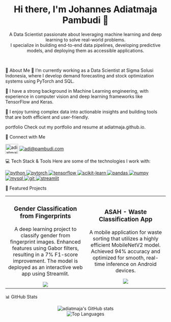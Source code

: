 <div align="center">
<h1 align="center">Hi there, I'm Johannes Adiatmaja Pambudi 👋</h1>
<p align="center">
A Data Scientist passionate about leveraging machine learning and deep learning to solve real-world problems.
<br />
I specialize in building end-to-end data pipelines, developing predictive models, and deploying them as accessible applications.
</p>
</div>

<br />

📌 About Me
🔭 I’m currently working as a Data Scientist at Sigma Solusi Indonesia, where I develop demand forecasting and stock optimization systems using PyTorch and SQL.

🌱 I have a strong background in Machine Learning engineering, with experience in computer vision and deep learning frameworks like TensorFlow and Keras.

🚀 I enjoy turning complex data into actionable insights and building tools that are both efficient and user-friendly.

portfolio Check out my portfolio and resume at adiatmaja.github.io.

🔗 Connect with Me
<p align="left">
<a href="https://www.google.com/search?q=https://linkedin.com/in/adiatmaja" target="blank"><img align="center" src="https://www.google.com/search?q=https://raw.githubusercontent.com/rahuldkjain/github-profile-readme-generator/master/src/images/icons/Social/linked-in-alt.svg" alt="adiatmaja" height="30" width="40" /></a>
<a href="mailto:adi@pambudi.com" target="blank"><img align="center" src="https://img.shields.io/badge/Gmail-D14836?style=for-the-badge&logo=gmail&logoColor=white" alt="adi@pambudi.com" /></a>
</p>

💻 Tech Stack & Tools
Here are some of the technologies I work with:

<p align="left">
<a href="https://www.python.org" target="_blank" rel="noreferrer"> <img src="https://www.google.com/search?q=https://img.shields.io/badge/Python-3776AB%3Fstyle%3Dfor-the-badge%26logo%3Dpython%26logoColor%3Dwhite" alt="python"/> </a>
<a href="https://pytorch.org/" target="_blank" rel="noreferrer"> <img src="https://img.shields.io/badge/PyTorch-EE4C2C?style=for-the-badge&logo=pytorch&logoColor=white" alt="pytorch"/> </a>
<a href="https://www.tensorflow.org" target="_blank" rel="noreferrer"> <img src="https://img.shields.io/badge/TensorFlow-FF6F00?style=for-the-badge&logo=tensorflow&logoColor=white" alt="tensorflow"/> </a>
<a href="https://scikit-learn.org/" target="_blank" rel="noreferrer"> <img src="https://www.google.com/search?q=https://img.shields.io/badge/scikit--learn-%2523F7931E.svg%3Fstyle%3Dfor-the-badge%26logo%3Dscikit-learn%26logoColor%3Dwhite" alt="scikit-learn"/> </a>
<a href="https://pandas.pydata.org/" target="_blank" rel="noreferrer"> <img src="https://www.google.com/search?q=https://img.shields.io/badge/pandas-%2523150458.svg%3Fstyle%3Dfor-the-badge%26logo%3Dpandas%26logoColor%3Dwhite" alt="pandas"/> </a>
<a href="https://numpy.org/" target="_blank" rel="noreferrer"> <img src="https://www.google.com/search?q=https://img.shields.io/badge/numpy-%2523013243.svg%3Fstyle%3Dfor-the-badge%26logo%3Dnumpy%26logoColor%3Dwhite" alt="numpy"/> </a>
<a href="https://www.mysql.com/" target="_blank" rel="noreferrer"> <img src="https://www.google.com/search?q=https://img.shields.io/badge/MySQL-00000F%3Fstyle%3Dfor-the-badge%26logo%3Dmysql%26logoColor%3Dwhite" alt="mysql"/> </a>
<a href="https://git-scm.com/" target="_blank" rel="noreferrer"> <img src="https://www.google.com/search?q=https://img.shields.io/badge/git-%2523F05033.svg%3Fstyle%3Dfor-the-badge%26logo%3Dgit%26logoColor%3Dwhite" alt="git"/> </a>
<a href="https://streamlit.io" target="_blank" rel="noreferrer"> <img src="https://www.google.com/search?q=https://img.shields.io/badge/Streamlit-FF4B4B%3Fstyle%3Dfor-the-badge%26logo%3DStreamlit%26logoColor%3Dwhite" alt="streamlit"/> </a>
</p>

🚀 Featured Projects
<table>
<tr>
<td width="50%">
<h3 align="center">Gender Classification from Fingerprints</h3>
<div align="center">
<p>A deep learning project to classify gender from fingerprint images. Enhanced features using Gabor filters, resulting in a 7% F1-score improvement. The model is deployed as an interactive web app using Streamlit.</p>
<a href="https://www.google.com/search?q=https://github.com/adiatmaja/Gender-Classification" target="_blank">
<img src="https://www.google.com/search?q=https://img.shields.io/badge/GitHub-Repository-181717%3Fstyle%3Dfor-the-badge%26logo%3Dgithub" />
</a>
</div>
</td>
<td width="50%">
<h3 align="center">ASAH - Waste Classification App</h3>
<div align="center">
<p>A mobile application for waste sorting that utilizes a highly efficient MobileNetV2 model. Achieved 94% accuracy and optimized for smooth, real-time inference on Android devices.</p>
<a href="https://www.google.com/search?q=https://github.com/ASAH-Bangkit-2023/ASAH-Project" target="_blank">
<img src="https://www.google.com/search?q=https://img.shields.io/badge/GitHub-Repository-181717%3Fstyle%3Dfor-the-badge%26logo%3Dgithub" />
</a>
</div>
</td>
</tr>
</table>

📊 GitHub Stats
<p align="center">
<img src="https://www.google.com/search?q=https://github-readme-stats.vercel.app/api%3Fusername%3Dadiatmaja%26show_icons%3Dtrue%26theme%3Dradical%26rank_icon%3Dgithub" alt="adiatmaja's GitHub stats" />
<br/>
<img src="https://www.google.com/search?q=https://github-readme-stats.vercel.app/api/top-langs/%3Fusername%3Dadiatmaja%26layout%3Dcompact%26theme%3Dradical" alt="Top Languages" />
</p>
